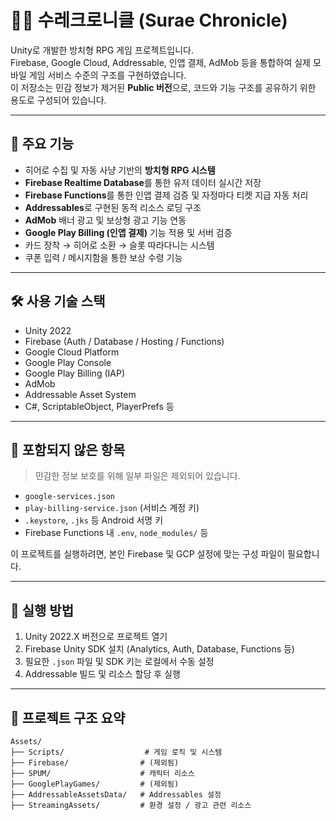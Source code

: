 # 🧙‍♂️ 수레크로니클 (Surae Chronicle)

Unity로 개발한 방치형 RPG 게임 프로젝트입니다.  
Firebase, Google Cloud, Addressable, 인앱 결제, AdMob 등을 통합하여 실제 모바일 게임 서비스 수준의 구조를 구현하였습니다.  
이 저장소는 민감 정보가 제거된 **Public 버전**으로, 코드와 기능 구조를 공유하기 위한 용도로 구성되어 있습니다.

---

## 📱 주요 기능

- 히어로 수집 및 자동 사냥 기반의 **방치형 RPG 시스템**
- **Firebase Realtime Database**를 통한 유저 데이터 실시간 저장
- **Firebase Functions**를 통한 인앱 결제 검증 및 자정마다 티켓 지급 자동 처리
- **Addressables**로 구현된 동적 리소스 로딩 구조
- **AdMob** 배너 광고 및 보상형 광고 기능 연동
- **Google Play Billing (인앱 결제)** 기능 적용 및 서버 검증
- 카드 장착 → 히어로 소환 → 슬롯 따라다니는 시스템
- 쿠폰 입력 / 메시지함을 통한 보상 수령 기능

---

## 🛠 사용 기술 스택

- Unity 2022
- Firebase (Auth / Database / Hosting / Functions)
- Google Cloud Platform
- Google Play Console
- Google Play Billing (IAP)
- AdMob
- Addressable Asset System
- C#, ScriptableObject, PlayerPrefs 등

---

## 🚫 포함되지 않은 항목

> 민감한 정보 보호를 위해 일부 파일은 제외되어 있습니다.

- `google-services.json`
- `play-billing-service.json` (서비스 계정 키)
- `.keystore`, `.jks` 등 Android 서명 키
- Firebase Functions 내 `.env`, `node_modules/` 등

이 프로젝트를 실행하려면, 본인 Firebase 및 GCP 설정에 맞는 구성 파일이 필요합니다.

---

## 📝 실행 방법

1. Unity 2022.X 버전으로 프로젝트 열기
2. Firebase Unity SDK 설치 (Analytics, Auth, Database, Functions 등)
3. 필요한 `.json` 파일 및 SDK 키는 로컬에서 수동 설정
4. Addressable 빌드 및 리소스 할당 후 실행

---

## 📂 프로젝트 구조 요약

```plaintext
Assets/
├── Scripts/                  # 게임 로직 및 시스템
├── Firebase/                # (제외됨)
├── SPUM/                    # 캐릭터 리소스
├── GooglePlayGames/         # (제외됨)
├── AddressableAssetsData/   # Addressables 설정
├── StreamingAssets/         # 환경 설정 / 광고 관련 리소스
